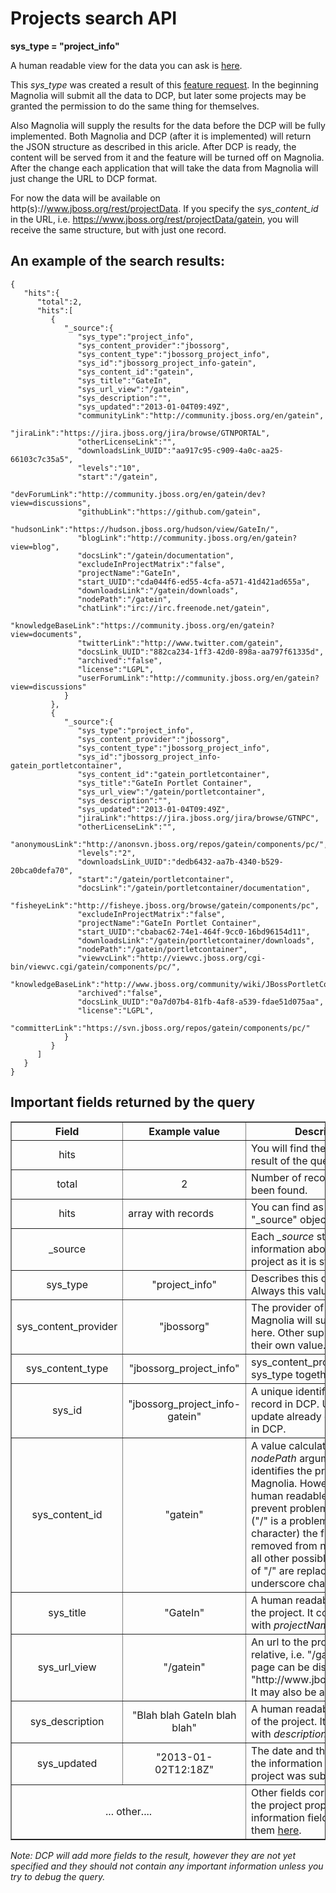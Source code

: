 Projects search API
===================

**sys\_type = "project\_info"**

A human readable view for the data you can ask is [here](http://www.jboss.org/projects).

This *sys_type* was created a result of this [feature request](https://issues.jboss.org/browse/ORG-1446 "Expose Project information as a HTTP API"). In the beginning Magnolia will submit all the data to DCP, but later some projects may be granted the permission to do the same thing for themselves.

Also Magnolia will supply the results for the data before the DCP will be fully implemented. Both Magnolia and DCP (after it is implemented) will return the JSON structure as described in this aricle. After DCP is ready, the content will be served from it and the feature will be turned off on Magnolia. After the change each application that will take the data from Magnolia will just change the URL to DCP format.

For now the data will be available on http(s)://www.jboss.org/rest/projectData. If you specify the *sys_content_id* in the URL, i.e. https://www.jboss.org/rest/projectData/gatein, you will receive the same structure, but with just one record.


An example of the search results:
---------------------------------

	{
	   "hits":{
	      "total":2,
	      "hits":[
	         {
	            "_source":{
	               "sys_type":"project_info",
	               "sys_content_provider":"jbossorg",
	               "sys_content_type":"jbossorg_project_info",
	               "sys_id":"jbossorg_project_info-gatein",
	               "sys_content_id":"gatein",
	               "sys_title":"GateIn",
	               "sys_url_view":"/gatein",
	               "sys_description":"",
	               "sys_updated":"2013-01-04T09:49Z",
	               "communityLink":"http://community.jboss.org/en/gatein",
	               "jiraLink":"https://jira.jboss.org/jira/browse/GTNPORTAL",
	               "otherLicenseLink":"",
	               "downloadsLink_UUID":"aa917c95-c909-4a0c-aa25-66103c7c35a5",
	               "levels":"10",
	               "start":"/gatein",
	               "devForumLink":"http://community.jboss.org/en/gatein/dev?view=discussions",
	               "githubLink":"https://github.com/gatein",
	               "hudsonLink":"https://hudson.jboss.org/hudson/view/GateIn/",
	               "blogLink":"http://community.jboss.org/en/gatein?view=blog",
	               "docsLink":"/gatein/documentation",
	               "excludeInProjectMatrix":"false",
	               "projectName":"GateIn",
	               "start_UUID":"cda044f6-ed55-4cfa-a571-41d421ad655a",
	               "downloadsLink":"/gatein/downloads",
	               "nodePath":"/gatein",
	               "chatLink":"irc://irc.freenode.net/gatein",
	               "knowledgeBaseLink":"https://community.jboss.org/en/gatein?view=documents",
	               "twitterLink":"http://www.twitter.com/gatein",
	               "docsLink_UUID":"882ca234-1ff3-42d0-898a-aa797f61335d",
	               "archived":"false",
	               "license":"LGPL",
	               "userForumLink":"http://community.jboss.org/en/gatein?view=discussions"
	            }
	         },
	         {
	            "_source":{
	               "sys_type":"project_info",
	               "sys_content_provider":"jbossorg",
	               "sys_content_type":"jbossorg_project_info",
	               "sys_id":"jbossorg_project_info-gatein_portletcontainer",
	               "sys_content_id":"gatein_portletcontainer",
	               "sys_title":"GateIn Portlet Container",
	               "sys_url_view":"/gatein/portletcontainer",
	               "sys_description":"",
	               "sys_updated":"2013-01-04T09:49Z",
	               "jiraLink":"https://jira.jboss.org/jira/browse/GTNPC",
	               "otherLicenseLink":"",
	               "anonymousLink":"http://anonsvn.jboss.org/repos/gatein/components/pc/",
	               "levels":"2",
	               "downloadsLink_UUID":"dedb6432-aa7b-4340-b529-20bca0defa70",
	               "start":"/gatein/portletcontainer",
	               "docsLink":"/gatein/portletcontainer/documentation",
	               "fisheyeLink":"http://fisheye.jboss.org/browse/gatein/components/pc",
	               "excludeInProjectMatrix":"false",
	               "projectName":"GateIn Portlet Container",
	               "start_UUID":"cbabac62-74e1-464f-9cc0-16bd96154d11",
	               "downloadsLink":"/gatein/portletcontainer/downloads",
	               "nodePath":"/gatein/portletcontainer",
	               "viewvcLink":"http://viewvc.jboss.org/cgi-bin/viewvc.cgi/gatein/components/pc/",
	               "knowledgeBaseLink":"http://www.jboss.org/community/wiki/JBossPortletContainer",
	               "archived":"false",
	               "docsLink_UUID":"0a7d07b4-81fb-4af8-a539-fdae51d075aa",
	               "license":"LGPL",
	               "committerLink":"https://svn.jboss.org/repos/gatein/components/pc/"
	            }
	         }
	      ]
	   }
	}
	
Important fields returned by the query
--------------------------------------

<table border="1">
<thead>
  <th>Field</th>
  <th>Example value</th>
  <th width="63%">Description</th>
</thead>
<tbody>
<tr><td align="center">hits</td><td></td><td>You will find the data of the result of the query inside</td></tr>
<tr><td align="center">total</td><td align="center">2</td><td>Number of records, that have been found.</td></tr>
<tr><td align="center">hits</td><td>array with records</td><td>You can find as many as <i>total</i> "_source" objects in this field.</td></tr>
<tr><td align="center">_source</td><td> </td><td>Each <i>_source</i> structure has an information about a single project as it is stored in DCP.</td></tr>
<tr><td align="center">sys_type</td><td align="center">"project_info"</td><td>Describes this dcp type. Always this value.</td></tr>
<tr><td align="center">sys_content_provider</td><td align="center">"jbossorg"</td><td>The provider of the data. Magnolia will supply jbossorg here. Other suppliers will have their own value.</td></tr>
<tr><td align="center">sys_content_type</td><td align="center">"jbossorg_project_info"</td><td>sys_content_provider and sys_type together.</td></tr>
<tr><td align="center">sys_id</td><td align="center">"jbossorg_project_info-gatein"</td><td>A unique identifier of the record in DCP. Use this to update already existing record in DCP.</td></tr>
<tr><td align="center">sys_content_id</td><td align="center">"gatein"</td><td>A value calculated from <i>nodePath</i> argument. It identifies the project in Magnolia. However to be more human readable and to prevent problems with rest ("/" is a problematic character) the first "/" is removed from nodePath and all other possible occurences of "/" are replaced by the underscore character ("_").</td></tr>
<tr><td align="center">sys_title</td><td align="center">"GateIn"</td><td>A human readable name of the project. It corresponds with <i>projectName</i> field. </td></tr>
<tr><td align="center">sys_url_view</td><td align="center">"/gatein"</td><td>An url to the project pages. If relative, i.e. "/gatein", the page can be displayed as "http://www.jboss.org/gatein". It may also be absolute.</td></tr>
<tr><td align="center">sys_description</td><td align="center">"Blah blah GateIn blah blah" </td><td>A human readable description of the project. It corresponds with <i>description</i> field.</td></tr>
<tr><td align="center">sys_updated</td><td align="center">"2013-01-02T12:18Z"</td><td>The date and the time when the information about the project was submited.</td></tr>
<tr><td colspan="2" align="center">... other....</td><td>Other fields correspond with the project property information fields. Please, see them <a href="https://www.jboss.org/help/awestructguide/projectpropertyfilestruction.html">here</a>.</td></tr>
</tbody>
</table>

*Note: DCP will add more fields to the result, however they are not yet specified and they should not contain any important information unless you try to debug the query.*